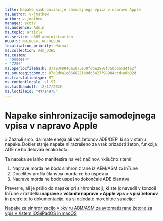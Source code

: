 ```yaml
---
title: Napake sinhronizacije samodejnega vpisa v napravo Apple
ms.author: v-jmathew
author: v-jmathew
manager: scotv
ms.audience: Admin
ms.topic: article
ms.service: o365-administration
ROBOTS: NOINDEX, NOFOLLOW
localization_priority: Normal
ms.collection: Adm_O365
ms.custom:
- "9000654"
- "7256"
ms.openlocfilehash: d7a9398046a1073e30fdbe2950f750bb55d4fa2f
ms.sourcegitcommit: 87c8d0a1e6668211b9dd5427f98984ccdcadb02d
ms.translationtype: MT
ms.contentlocale: sl-SI
ms.lasthandoff: 12/17/2020
ms.locfileid: "49714975"
---
```

# <a name="apple-automatic-device-enrollment-sync-errors"></a>Napake sinhronizacije samodejnega vpisa v napravo Apple

» Zaznali smo, da imate enega ali več žetonov ADE/DEP, ki so v stanju napake. Dokler stanje napake ni razrešeno za vsak prizadeti žeton, funkcija ADE ne bo delovala enako kot».

Ta napaka se lahko manifestira na več načinov, vključno s temi:

1. Naprave morda ne bodo sinhronizirane iz ABM/ASM za InTune
2. Dodelitev profila članstva morda ne bo uspešna
3. Naprave morda ne bodo uspešno dokončale ADE članstva

Preverite, ali je prišlo do napake pri sinhronizaciji, ki ste jo navedli v konzoli InTune v razdelku **naprave > včlanite naprave > Apple vpis > vpisi žetonov** in preglejte to dokumentacijo, da si ogledate morebitne sanacije:

[Napake za sinhronizacijo v okviru ABM/ASM za avtomatizirane žetone za vpis v sistem iOS/iPadOS in macOS](https://docs.microsoft.com/mem/intune/enrollment/troubleshoot-ios-enrollment-errors#resolutions-when-syncing-tokens-between-intune-and-abmasm-for-automated-device-enrollment)

